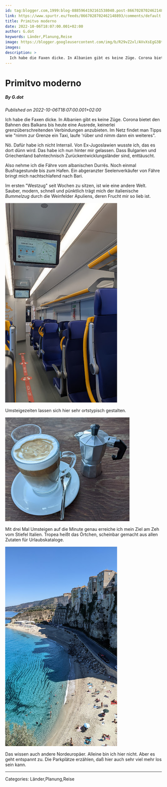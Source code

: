 ```yaml
---
id: tag:blogger.com,1999:blog-8885964192161538040.post-8667028702462148893
link: https://www.spurtr.eu/feeds/8667028702462148893/comments/default
title: Primitvo moderno
date: 2022-10-06T18:07:00.001+02:00
author: G.dot
keywords: Länder,Planung,Reise
image: https://blogger.googleusercontent.com/img/b/R29vZ2xl/AVvXsEgG3BtPcUjYj7_AfuBBNt0KBPz53EA7tSU3u2yNDEfKl86I8z05AypzlVtJr7MJzTIuq2aAH4uizhxPSHWGcexoZUzjUajtCDvj-9a49GtmMS24Fk0lpVPcItiufaMAwD3CJYYkI0XUAuA/s72-w360-h640-c/1664897924474630-0.png
images: 
description: >
  Ich habe die Faxen dicke. In Albanien gibt es keine Züge. Corona bietet den Bahnen des Balkans bis heute eine Ausrede, keinerlei grenzüberschreitenden Verbindungen anzubieten. Im Netz findet man Tipps wie "nimm zur Grenze ein Taxi, laufe 'rüber und nimm dann ein weiteres".Nö. Dafür habe ich nicht Interrail. Von Ex-Jugoslawien
---
```

# Primitvo moderno
##### By G.dot
_Published on 2022-10-06T18:07:00.001+02:00_

Ich habe die Faxen dicke. In Albanien gibt es keine Züge. Corona bietet den Bahnen des Balkans bis heute eine Ausrede, keinerlei grenzüberschreitenden Verbindungen anzubieten. Im Netz findet man Tipps wie "nimm zur Grenze ein Taxi, laufe 'rüber und nimm dann ein weiteres".

Nö. Dafür habe ich nicht Interrail. Von Ex-Jugoslawien wusste ich, das es dort dünn wird. Das habe ich nun hinter mir gelassen. Dass Bulgarien und Griechenland bahntechnisch Zurückentwicklungsländer sind, enttäuscht.

Also nehme ich die Fähre vom albanischen Durrës. Noch einmal Busfragestunde bis zum Hafen. Ein abgeranzter Seelenverkäufer von Fähre bringt mich nachtschlafend nach Bari. 

Im ersten "Westzug" seit Wochen zu sitzen, ist wie eine andere Welt. Sauber, modern, schnell und pünktlich trägt mich der italienische _Bummelzug_ durch die Weinfelder Apuliens, deren Frucht mir so lieb ist.

[![](../assets/1664897924474630-0.png)](../assets/1664897924474630-0.png)

Umsteigezeiten lassen sich hier sehr ortstypisch gestalten.

[![](../assets/1664977598121944-0.png)](../assets/1664977598121944-0.png)

Mit drei Mal Umsteigen auf die Minute genau erreiche ich mein Ziel am Zeh vom Stiefel Italien. Tropea heißt das Örtchen, scheinbar gemacht aus allen Zutaten für Urlaubskataloge.

[![](../assets/1664980066446673-0.png)](../assets/1664980066446673-0.png)

Das wissen auch andere Nordeuropäer. Alleine bin ich hier nicht. Aber es geht entspannt zu. Die Parkplätze erzählen, daß hier auch sehr viel mehr los sein kann.

---
Categories: Länder,Planung,Reise